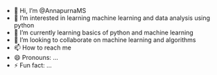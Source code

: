 - 👋 Hi, I’m @AnnapurnaMS
- 👀 I’m interested in learning machine learning and data analysis using python
- 🌱 I’m currently learning basics of python and machine learning
- 💞️ I’m looking to collaborate on machine learning and algorithms
- 📫 How to reach me 
- 😄 Pronouns: ...
- ⚡ Fun fact: ...

<!---
AnnapurnaMS/AnnapurnaMS is a ✨ special ✨ repository because its `README.md` (this file) appears on your GitHub profile.
You can click the Preview link to take a look at your changes.
--->
